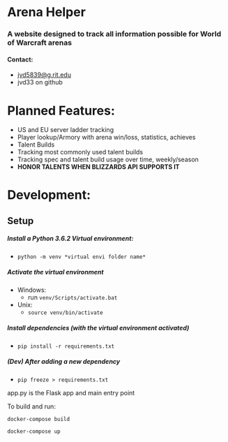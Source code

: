 # Arena Helper
### A website designed to track all information possible for World of Warcraft arenas
#### Contact: 
* jvd5839@g.rit.edu
* jvd33 on github
    
# Planned Features: 
* US and EU server ladder tracking
* Player lookup/Armory with arena win/loss, statistics, achieves
* Talent Builds
* Tracking most commonly used talent builds
* Tracking spec and talent build usage over time, weekly/season 
* **HONOR TALENTS WHEN BLIZZARDS API SUPPORTS IT**


# Development:

## Setup
##### Install a Python 3.6.2 Virtual environment:
* `python -m venv *virtual envi folder name*`

##### Activate the virtual environment
* Windows:
  * run `venv/Scripts/activate.bat`
* Unix:
  * `source venv/bin/activate`

##### Install dependencies (with the virtual environment activated)
* `pip install -r requirements.txt`

##### (Dev) After adding a new dependency
* `pip freeze > requirements.txt`

app.py is the Flask app and main entry point

To build and run:

`docker-compose build`

`docker-compose up`

